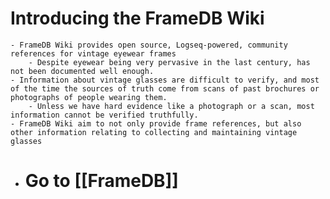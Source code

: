 # Introducing the FrameDB Wiki
	- FrameDB Wiki provides open source, Logseq-powered, community references for vintage eyewear frames
		- Despite eyewear being very pervasive in the last century, has not been documented well enough.
	- Information about vintage glasses are difficult to verify, and most of the time the sources of truth come from scans of past brochures or photographs of people wearing them.
		- Unless we have hard evidence like a photograph or a scan, most information cannot be verified truthfully.
	- FrameDB Wiki aim to not only provide frame references, but also other information relating to collecting and maintaining vintage glasses
- # Go to [[FrameDB]]